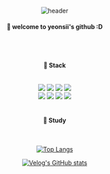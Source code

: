 <div align="center"> 

![header](https://capsule-render.vercel.app/api?type=cylinder&color=000000&height=150&section=header&text=SIYEON&fontColor=ffffff&fontSize=70&animation=fadeIn&fontAlignY=55&desc=%20&descAlignY=62&descAlign=62)
  
####   :revolving_hearts: welcome to yeonsii's github :D

  
 <br/>
 <br/>
  
####  :blue_heart: Stack   
  
 <br/>
  
<img src="https://img.shields.io/badge/NodeJs-339933?style=for-the-badge&logo=nodedotjs&logoColor=white">
<img src="https://img.shields.io/badge/JavaScript-F7DF1E?style=for-the-badge&logo=JavaScript&logoColor=white">
<img src="https://img.shields.io/badge/HTML5-E34F26?style=for-the-badge&logo=HTML5&logoColor=white">
<img src="https://img.shields.io/badge/CSS3-1572B6?style=for-the-badge&logo=CSS3&logoColor=white"> <br>
<img src="https://img.shields.io/badge/MySQL-4479A1?style=for-the-badge&logo=MySQL&logoColor=white">
<img src="https://img.shields.io/badge/PostgreSql-4169E1?style=for-the-badge&logo=postgresql&logoColor=white">
<img src="https://img.shields.io/badge/VSCode-007ACC?style=for-the-badge&logo=VisualStudioCode&logoColor=white">
<img src="https://img.shields.io/badge/github-181717?style=for-the-badge&logo=github&logoColor=white">
 
   <br/>
   <br/>
 
#### :blue_heart: Study
 
  <br/>    
  
[![Top Langs](https://github-readme-stats.vercel.app/api/top-langs/?username=SIYEON&layout=compact)](https://github.com/anuraghazra/github-readme-stats)
  
[![Velog's GitHub stats](https://velog-readme-stats.vercel.app/api?name=yeonsii&color=dark)](https://velog.io/@yeonsi93) 
</div>
